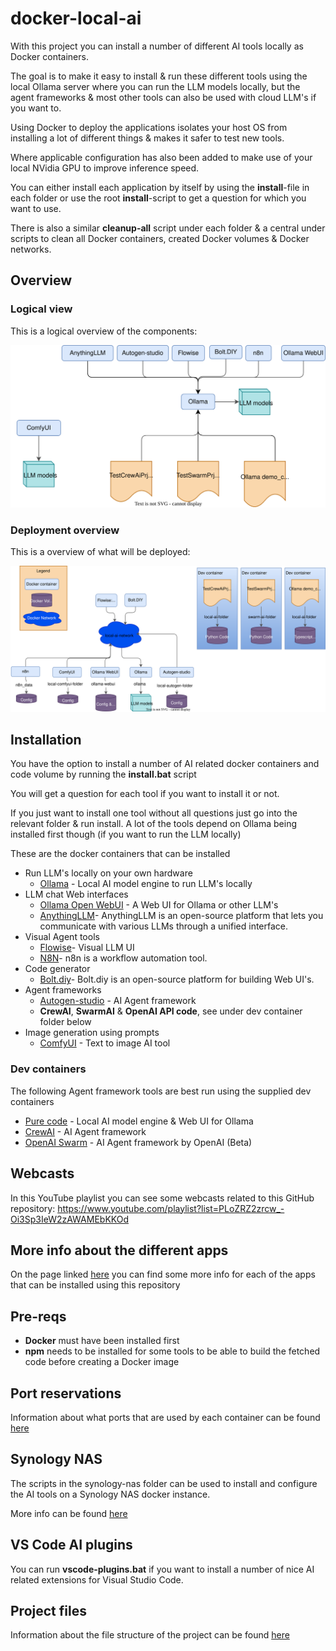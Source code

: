 # docker-local-ai

With this project you can install a number of different AI tools locally as Docker containers.

The goal is to make it easy to install & run these different tools using the local Ollama server where you can run the LLM models locally, but the agent frameworks & most other tools can also be used with cloud LLM's if you want to.

Using Docker to deploy the applications isolates your host OS from installing a lot of different things & makes it safer to test new tools.

Where applicable configuration has also been added to make use of your local NVidia GPU to improve inference speed.

You can either install each application by itself by using the **install**-file in each folder or use the root **install**-script to get a question for which you want to use.

There is also a similar **cleanup-all** script under each folder & a central under scripts to clean all Docker containers, created Docker volumes & Docker networks.

## Overview

### Logical view

This is a logical overview of the components:

![logical-overview-image](docs/images/logical-overview.svg)

### Deployment overview

This is a overview of what will be deployed:

![overview-image](docs/images/overview.svg)

## Installation

You have the option to install a number of AI related docker containers and code volume by running the **install.bat** script

You will get a question for each tool if you want to install it or not.

If you just want to install one tool without all questions just go into the relevant folder & run install.
A lot of the tools depend on Ollama being installed first though (if you want to run the LLM locally)

These are the docker containers that can be installed

- Run LLM's locally on your own hardware
  - [Ollama](ollama/ReadMe.md) - Local AI model engine to run LLM's locally
- LLM chat Web interfaces
  - [Ollama Open WebUI](ollama/ReadMe.md) - A Web UI for Ollama or other LLM's
  - [AnythingLLM](AnythingLLM/ReadMe.md)- AnythingLLM is an open-source platform that lets you communicate with various LLMs through a unified interface.
- Visual Agent tools
  - [Flowise](flowise/ReadMe.md)- Visual LLM UI
  - [N8N](n8n/ReadMe.md)- n8n is a workflow automation tool.
- Code generator
  - [Bolt.diy](bolt.diy/ReadMe.md)- Bolt.diy is an open-source platform for building Web UI's.
- Agent frameworks
  - [Autogen-studio](autogen-studio/ReadMe.md) - AI Agent framework
  - **CrewAI**, **SwarmAI** & **OpenAI API code**, see under dev container folder below
- Image generation using prompts
  - [ComfyUI](comfy_ui/ReadMe.md) - Text to image AI tool

### Dev containers

The following Agent framework tools are best run using the supplied dev containers

- [Pure code](ollama/demo_code/ReadMe.md) - Local AI model engine & Web UI for Ollama
- [CrewAI](crewai/ReadMe.md) - AI Agent framework
- [OpenAI Swarm](swarm/ReadMe.md) - AI Agent framework by OpenAI (Beta)

## Webcasts

In this YouTube playlist you can see some webcasts related to this GitHub repository:
https://www.youtube.com/playlist?list=PLoZRZ2zrcw_-Oi3Sp3IeW2zAWAMEbKKOd

## More info about the different apps

On the page linked [here](docs/ai-apps.md) you can find some more info for each of the apps that can be installed using this repository

## Pre-reqs

- **Docker** must have been installed first
- **npm** needs to be installed for some tools to be able to build the fetched code before creating a Docker image

## Port reservations

Information about what ports that are used by each container can be found [here](docs/ports.md)

## Synology NAS

The scripts in the synology-nas folder can be used to install and configure the AI tools on a Synology NAS docker instance.

More info can be found [here](synology-nas/readme.md)

## VS Code AI plugins

You can run **vscode-plugins.bat** if you want to install a number of nice AI related extensions for Visual Studio Code.

## Project files

Information about the file structure of the project can be found [here](docs/files.md)
